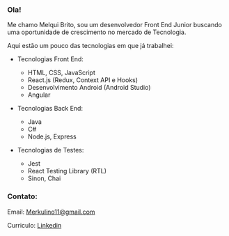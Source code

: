 ### Ola! 

Me chamo Melqui Brito, sou um desenvolvedor Front End Junior buscando uma oportunidade de crescimento no mercado de Tecnologia.

Aqui estão um pouco das tecnologias em que já trabalhei:

 - Tecnologias Front End:
    - HTML, CSS, JavaScript
    - React.js (Redux, Context API e Hooks)
    - Desenvolvimento Android (Android Studio)
    - Angular
  - Tecnologias Back End:
    - Java
    - C#
    - Node.js, Express

  - Tecnologias de Testes:
    - Jest
    - React Testing Library (RTL)
    - Sinon, Chai
### Contato:

Email: Merkulino11@gmail.com

Curriculo: [Linkedin](linkedin.com/in/melqui-brito)
<!--
**Merkulino/Merkulino** is a ✨ _special_ ✨ repository because its `README.md` (this file) appears on your GitHub profile.

Here are some ideas to get you started:

- 🔭 I’m currently working on ...
- 🌱 I’m currently learning ...
- 👯 I’m looking to collaborate on ...
- 🤔 I’m looking for help with ...
- 💬 Ask me about ...
- 📫 How to reach me: ...
- 😄 Pronouns: ...
- ⚡ Fun fact: ...
-->
